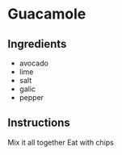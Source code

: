 # Guacamole
## Ingredients
* avocado
* lime
* salt
* galic
* pepper
## Instructions
Mix it all together
Eat with chips
